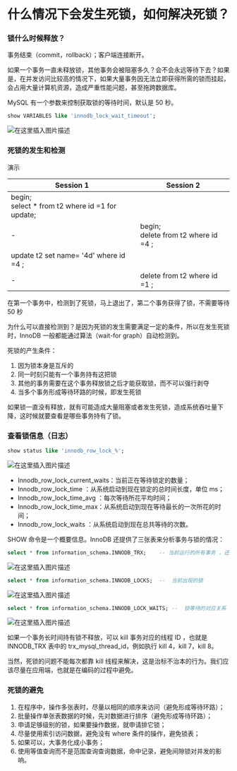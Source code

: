 # 什么情况下会发生死锁，如何解决死锁？

### 锁什么时候释放？

事务结束（commit，rollback）；客户端连接断开。

如果一个事务一直未释放锁，其他事务会被阻塞多久？会不会永远等待下去？如果是，在并发访问比较高的情况下，如果大量事务因无法立即获得所需的锁而挂起，会占用大量计算机资源，造成严重性能问题，甚至拖跨数据库。

MySQL 有一个参数来控制获取锁的等待时间，默认是 50 秒。

```sql
show VARIABLES like 'innodb_lock_wait_timeout';
```

![在这里插入图片描述](https://img-blog.csdnimg.cn/2020021517104869.png)

### 死锁的发生和检测

演示

| Session 1                                           | Session 2                                |
| --------------------------------------------------- | ---------------------------------------- |
| begin;<br/>select * from t2 where id =1 for update; |                                          |
| -                                                   | begin;<br />delete from t2 where id =4 ; |
| update t2 set name= '4d' where id =4 ;              |                                          |
| -                                                   | delete from t2 where id =1 ;             |

在第一个事务中，检测到了死锁，马上退出了，第二个事务获得了锁，不需要等待 50 秒

为什么可以直接检测到？是因为死锁的发生需要满足一定的条件，所以在发生死锁时，InnoDB 一般都能通过算法（wait-for graph）自动检测到。

死锁的产生条件：

1. 因为锁本身是互斥的
2. 同一时刻只能有一个事务持有这把锁
3. 其他的事务需要在这个事务释放锁之后才能获取锁，而不可以强行剥夺
4. 当多个事务形成等待环路的时候，即发生死锁

如果锁一直没有释放，就有可能造成大量阻塞或者发生死锁，造成系统吞吐量下降，这时候就要查看是哪些事务持有了锁。

### 查看锁信息（日志）

```sql
show status like 'innodb_row_lock_%';
```

![在这里插入图片描述](https://img-blog.csdnimg.cn/20200215171306183.png?x-oss-process=image/watermark,type_ZmFuZ3poZW5naGVpdGk,shadow_10,text_aHR0cHM6Ly9ibG9nLmNzZG4ubmV0L3dlaXhpbl80MjY2OTc4NQ==,size_16,color_FFFFFF,t_70)

- Innodb_row_lock_current_waits：当前正在等待锁定的数量；
- Innodb_row_lock_time ：从系统启动到现在锁定的总时间长度，单位 ms；
- Innodb_row_lock_time_avg ：每次等待所花平均时间；
- Innodb_row_lock_time_max：从系统启动到现在等待最长的一次所花的时间；
- Innodb_row_lock_waits ：从系统启动到现在总共等待的次数。

SHOW 命令是一个概要信息。InnoDB 还提供了三张表来分析事务与锁的情况：

```sql
select * from information_schema.INNODB_TRX;	-- 当前运行的所有事务 ，还有具体的语句
```

![在这里插入图片描述](https://img-blog.csdnimg.cn/20200215171404460.png)

```sql
select * from information_schema.INNODB_LOCKS;	--  当前出现的锁
```

![在这里插入图片描述](https://img-blog.csdnimg.cn/20200223163921385.png)

```sql
select * from information_schema.INNODB_LOCK_WAITS;	--  锁等待的对应关系
```

![在这里插入图片描述](https://img-blog.csdnimg.cn/20200215171437569.png)

如果一个事务长时间持有锁不释放，可以 kill 事务对应的线程 ID ，也就是 INNODB_TRX 表中的 trx_mysql_thread_id，例如执行 kill 4，kill 7，kill 8。

当然，死锁的问题不能每次都靠 kill 线程来解决，这是治标不治本的行为。我们应该尽量在应用端，也就是在编码的过程中避免。

### 死锁的避免

1. 在程序中，操作多张表时，尽量以相同的顺序来访问（避免形成等待环路）；
2. 批量操作单张表数据的时候，先对数据进行排序（避免形成等待环路）；
3. 申请足够级别的锁，如果要操作数据，就申请排它锁；
4. 尽量使用索引访问数据，避免没有 where 条件的操作，避免锁表；
5. 如果可以，大事务化成小事务；
6. 使用等值查询而不是范围查询查询数据，命中记录，避免间隙锁对并发的影响。



